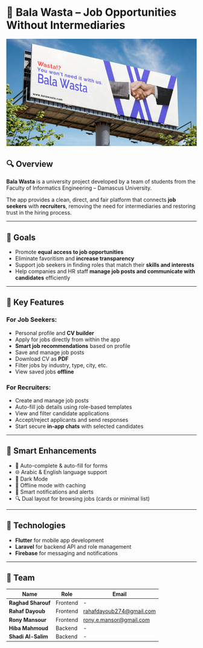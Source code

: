 # 📱 Bala Wasta – Job Opportunities Without Intermediaries
![Banner](images/banner_image.png) 

## 🔍 Overview

**Bala Wasta** is a university project developed by a team of students from the Faculty of Informatics Engineering – Damascus University.  

The app provides a clean, direct, and fair platform that connects **job seekers** with **recruiters**, removing the need for intermediaries and restoring trust in the hiring process.

---

## 🎯 Goals

- Promote **equal access to job opportunities**
- Eliminate favoritism and **increase transparency**
- Support job seekers in finding roles that match their **skills and interests**
- Help companies and HR staff **manage job posts and communicate with candidates** efficiently

---

## 🌟 Key Features

### For Job Seekers:
- Personal profile and **CV builder**
- Apply for jobs directly from within the app
- **Smart job recommendations** based on profile
- Save and manage job posts
- Download CV as **PDF**
- Filter jobs by industry, type, city, etc.
- View saved jobs **offline**

### For Recruiters:
- Create and manage job posts
- Auto-fill job details using role-based templates
- View and filter candidate applications
- Accept/reject applicants and send responses
- Start secure **in-app chats** with selected candidates

---

## 🧠 Smart Enhancements

- 🔁 Auto-complete & auto-fill for forms
- 🌐 Arabic & English language support
- 🌙 Dark Mode
- 📶 Offline mode with caching
- 📢 Smart notifications and alerts
- 🔍 Dual layout for browsing jobs (cards or minimal list)

---

## 🧰 Technologies

- **Flutter** for mobile app development  
- **Laravel** for backend API and role management  
- **Firebase** for messaging and notifications  

---

## 👥 Team

| Name                | Role       | Email                |
|---------------------|------------|-----------------------|
| **Raghad Sharouf**    | Frontend   | -    |
| **Rahaf Dayoub**    | Frontend   | rahafdayoub274@gmail.com     |
| **Rony Mansour**     | Frontend   | rony.e.mansor@gmail.com      |
| **Hiba Mahmoud**     | Backend    | -      |
| **Shadi Al-Salim**      | Backend    | -     |


